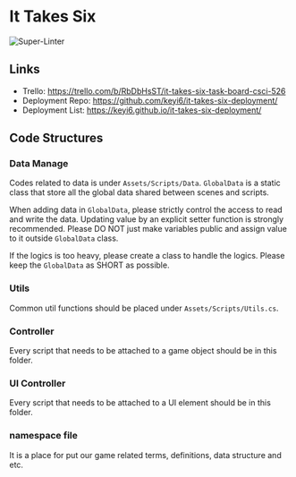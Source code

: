 # It Takes Six

![Super-Linter](https://github.com/CSCI-526/spring-2024-project-tuesday-it-takes-six/actions/workflows/super-lint.yml/badge.svg)

## Links
- Trello: https://trello.com/b/RbDbHsST/it-takes-six-task-board-csci-526
- Deployment Repo: https://github.com/keyi6/it-takes-six-deployment/
- Deployment List: https://keyi6.github.io/it-takes-six-deployment/


## Code Structures
### Data Manage
Codes related to data is under `Assets/Scripts/Data`. `GlobalData` is a static class that store all the global data shared between scenes and scripts.

When adding data in `GlobalData`, please strictly control the access to read and write the data. Updating value by an explicit setter function is strongly recommended. Please DO NOT just make variables public and assign value to it outside `GlobalData` class.

If the logics is too heavy, please create a class to handle the logics. Please keep the `GlobalData` as SHORT as possible.


### Utils
Common util functions should be placed under `Assets/Scripts/Utils.cs`.


### Controller
Every script that needs to be attached to a game object should be in this folder.

### UI Controller
Every script that needs to be attached to a UI element should be in this folder.

### namespace file
It is a place for put our game related terms, definitions, data structure and etc.

